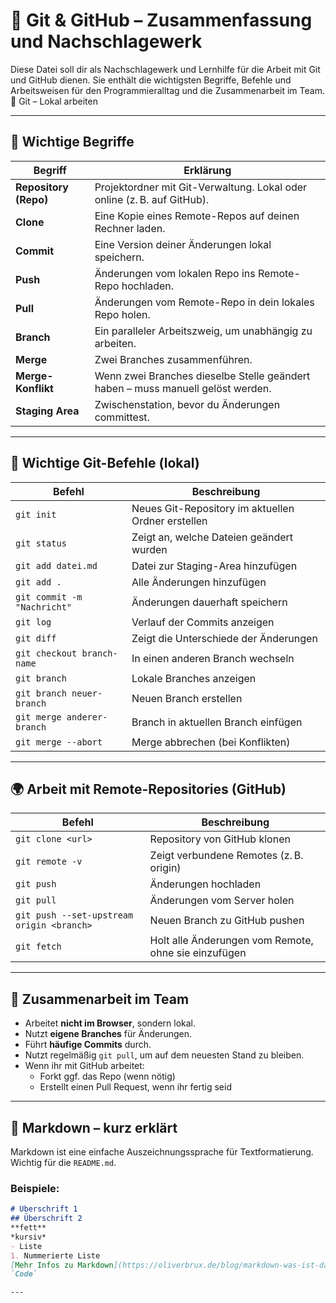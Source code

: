 # 🧠 Git & GitHub – Zusammenfassung und Nachschlagewerk

Diese Datei soll dir als Nachschlagewerk und Lernhilfe für die Arbeit mit Git und GitHub dienen. Sie enthält die wichtigsten Begriffe, Befehle und Arbeitsweisen für den Programmieralltag und die Zusammenarbeit im Team.🔧 Git – Lokal arbeiten


---

 ## 🔑 Wichtige Begriffe

| Begriff        | Erklärung |
|----------------|-----------|
| **Repository (Repo)** | Projektordner mit Git-Verwaltung. Lokal oder online (z. B. auf GitHub). |
| **Clone** | Eine Kopie eines Remote-Repos auf deinen Rechner laden. |
| **Commit** | Eine Version deiner Änderungen lokal speichern. |
| **Push** | Änderungen vom lokalen Repo ins Remote-Repo hochladen. |
| **Pull** | Änderungen vom Remote-Repo in dein lokales Repo holen. |
| **Branch** | Ein paralleler Arbeitszweig, um unabhängig zu arbeiten. |
| **Merge** | Zwei Branches zusammenführen. |
| **Merge-Konflikt** | Wenn zwei Branches dieselbe Stelle geändert haben – muss manuell gelöst werden. |
| **Staging Area** | Zwischenstation, bevor du Änderungen committest. |

---

## 🧰 Wichtige Git-Befehle (lokal)

| Befehl | Beschreibung |
|--------|--------------|
| `git init` | Neues Git-Repository im aktuellen Ordner erstellen |
| `git status` | Zeigt an, welche Dateien geändert wurden |
| `git add datei.md` | Datei zur Staging-Area hinzufügen |
| `git add .` | Alle Änderungen hinzufügen |
| `git commit -m "Nachricht"` | Änderungen dauerhaft speichern |
| `git log` | Verlauf der Commits anzeigen |
| `git diff` | Zeigt die Unterschiede der Änderungen |
| `git checkout branch-name` | In einen anderen Branch wechseln |
| `git branch` | Lokale Branches anzeigen |
| `git branch neuer-branch` | Neuen Branch erstellen |
| `git merge anderer-branch` | Branch in aktuellen Branch einfügen |
| `git merge --abort` | Merge abbrechen (bei Konflikten) |

---

## 🌍 Arbeit mit Remote-Repositories (GitHub)

| Befehl | Beschreibung |
|--------|--------------|
| `git clone <url>` | Repository von GitHub klonen |
| `git remote -v` | Zeigt verbundene Remotes (z. B. origin) |
| `git push` | Änderungen hochladen |
| `git pull` | Änderungen vom Server holen |
| `git push --set-upstream origin <branch>` | Neuen Branch zu GitHub pushen |
| `git fetch` | Holt alle Änderungen vom Remote, ohne sie einzufügen |

---

## :handshake: Zusammenarbeit im Team

- Arbeitet **nicht im Browser**, sondern lokal.
- Nutzt **eigene Branches** für Änderungen.
- Führt **häufige Commits** durch.
- Nutzt regelmäßig `git pull`, um auf dem neuesten Stand zu bleiben.
- Wenn ihr mit GitHub arbeitet:
  - Forkt ggf. das Repo (wenn nötig)
  - Erstellt einen Pull Request, wenn ihr fertig seid

---

## 📝 Markdown – kurz erklärt

Markdown ist eine einfache Auszeichnungssprache für Textformatierung. Wichtig für die `README.md`.

### Beispiele:

```markdown
# Überschrift 1
## Überschrift 2
**fett**
*kursiv*
- Liste
1. Nummerierte Liste
[Mehr Infos zu Markdown](https://oliverbrux.de/blog/markdown-was-ist-das-eigentlich)
`Code`

---
